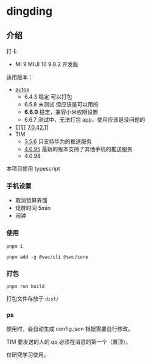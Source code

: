 # dingding

## 介绍

打卡

- MI 9 MIUI 10 9.8.2 开发版

适用版本：

- [autox](https://github.com/kkevsekk1/AutoX)
  - 6.4.3 稳定 可以打包
  - 6.5.8 未测试 但应该是可以用的
  - **6.6.0** 稳定，兼容小米权限设置
  - 6.6.7 测试中，无法打包 app，使用应该是没问题的
- 钉钉 [7.0.42.11](https://github.com/zsjsll/js_dingding/releases/download/0.0.1/dingding-7.0.42.11-1068.apk)
- TIM
  - [3.5.6](https://github.com/zsjsll/js_dingding/releases/download/0.0.1/TIM-3.5.6-lspatched.apk) 只支持华为的推送服务
  - [4.0.95](https://github.com/zsjsll/js_dingding/releases/download/0.0.1/TIM-4.0.95-4008.apk) 最新的版本支持了其他手机的推送服务
  - 4.0.98

本项目使用 typescript

### 手机设置

- 取消锁屏界面
- 熄屏时间 5min
- 闹钟

### 使用

`pnpm i`

`pnpm add -g @swc/cli @swc/core`

### 打包

`pnpm run build`

打包文件存放于 `dist/`

### ps

使用时，会自动生成 config.json 根据需要自行修改。

TIM 要发送的人的 qq 必须在消息的第一个（置顶）。

仅研究学习使用。
